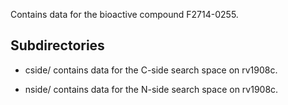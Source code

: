Contains data for the bioactive compound F2714-0255.

## Subdirectories

- cside/ contains data for the C-side search space on rv1908c.

- nside/ contains data for the N-side search space on rv1908c.


